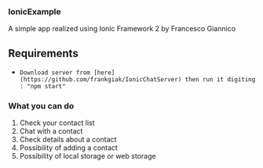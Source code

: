 ### IonicExample

A simple app realized using Ionic Framework 2 by Francesco Giannico 



## Requirements

* `Download server from [here] (https://github.com/frankgiak/IonicChatServer) then run it digiting : "npm start" `
### What you can do

  1) Check your contact list
  2) Chat with a contact
  3) Check details about a contact 
  4) Possibility of adding a contact
  5) Possibility of local storage or web storage